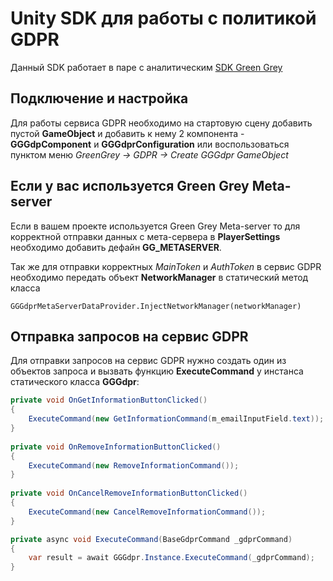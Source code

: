 # Unity SDK для работы с политикой GDPR
Данный SDK работает в паре с аналитическим [SDK Green Grey](https://github.com/GreenGreyStudioOfficial/dmp_unity_library)

## Подключение и настройка
Для работы сервиса GDPR необходимо на стартовую сцену добавить пустой **GameObject** и добавить к нему 2 компонента - **GGGdpComponent** и **GGGdprConfiguration** или воспользоваться пунктом меню *GreenGrey -> GDPR -> Create GGGdpr GameObject*

## Если у вас используется Green Grey Meta-server
Если в вашем проекте используется Green Grey Meta-server то для корректной отправки данных с мета-сервера в **PlayerSettings** необходимо добавить дефайн **GG_METASERVER**.

Так же для отправки корректных *MainToken* и *AuthToken* в сервис GDPR необходимо передать объект **NetworkManager** в статический метод класса 
```
GGGdprMetaServerDataProvider.InjectNetworkManager(networkManager)
```
## Отправка запросов на сервис GDPR
Для отправки запросов на сервис GDPR нужно создать один из объектов запроса и вызвать функцию **ExecuteCommand** у инстанса статического класса **GGGdpr**:
```C#
private void OnGetInformationButtonClicked()
{
    ExecuteCommand(new GetInformationCommand(m_emailInputField.text));
}
        
private void OnRemoveInformationButtonClicked()
{
    ExecuteCommand(new RemoveInformationCommand());
}
        
private void OnCancelRemoveInformationButtonClicked()
{
    ExecuteCommand(new CancelRemoveInformationCommand());
}

private async void ExecuteCommand(BaseGdprCommand _gdprCommand)
{
    var result = await GGGdpr.Instance.ExecuteCommand(_gdprCommand);
}
```